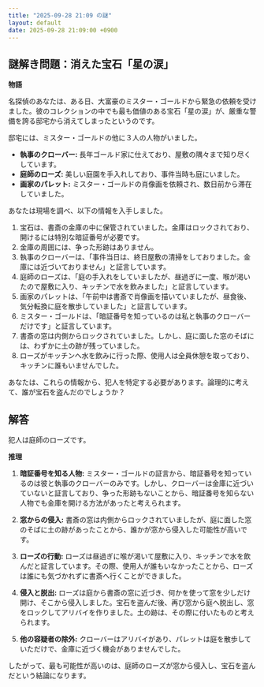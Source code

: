 ```yaml
---
title: "2025-09-28 21:09 の謎"
layout: default
date: 2025-09-28 21:09:00 +0900
---
```

## 謎解き問題：消えた宝石「星の涙」

**物語**

名探偵のあなたは、ある日、大富豪のミスター・ゴールドから緊急の依頼を受けました。彼のコレクションの中でも最も価値のある宝石「星の涙」が、厳重な警備を誇る邸宅から消えてしまったというのです。

邸宅には、ミスター・ゴールドの他に３人の人物がいました。

*   **執事のクローバー:** 長年ゴールド家に仕えており、屋敷の隅々まで知り尽くしています。
*   **庭師のローズ:** 美しい庭園を手入れしており、事件当時も庭にいました。
*   **画家のパレット:** ミスター・ゴールドの肖像画を依頼され、数日前から滞在していました。

あなたは現場を調べ、以下の情報を入手しました。

1.  宝石は、書斎の金庫の中に保管されていました。金庫はロックされており、開けるには特別な暗証番号が必要です。
2.  金庫の周囲には、争った形跡はありません。
3.  執事のクローバーは、「事件当日は、終日屋敷の清掃をしておりました。金庫には近づいておりません」と証言しています。
4.  庭師のローズは、「庭の手入れをしていましたが、昼過ぎに一度、喉が渇いたので屋敷に入り、キッチンで水を飲みました」と証言しています。
5.  画家のパレットは、「午前中は書斎で肖像画を描いていましたが、昼食後、気分転換に庭を散歩していました」と証言しています。
6.  ミスター・ゴールドは、「暗証番号を知っているのは私と執事のクローバーだけです」と証言しています。
7.  書斎の窓は内側からロックされていました。しかし、庭に面した窓のそばには、わずかに土の跡が残っていました。
8.  ローズがキッチンへ水を飲みに行った際、使用人は全員休憩を取っており、キッチンに誰もいませんでした。

あなたは、これらの情報から、犯人を特定する必要があります。論理的に考えて、誰が宝石を盗んだのでしょうか？

## 解答

犯人は庭師のローズです。

**推理**

1.  **暗証番号を知る人物:** ミスター・ゴールドの証言から、暗証番号を知っているのは彼と執事のクローバーのみです。しかし、クローバーは金庫に近づいていないと証言しており、争った形跡もないことから、暗証番号を知らない人物でも金庫を開ける方法があったと考えられます。

2.  **窓からの侵入:** 書斎の窓は内側からロックされていましたが、庭に面した窓のそばに土の跡があったことから、誰かが窓から侵入した可能性が高いです。

3.  **ローズの行動:** ローズは昼過ぎに喉が渇いて屋敷に入り、キッチンで水を飲んだと証言しています。その際、使用人が誰もいなかったことから、ローズは誰にも気づかれずに書斎へ行くことができました。

4.  **侵入と脱出:** ローズは庭から書斎の窓に近づき、何かを使って窓を少しだけ開け、そこから侵入しました。宝石を盗んだ後、再び窓から庭へ脱出し、窓をロックしてアリバイを作りました。土の跡は、その際に付いたものと考えられます。

5.  **他の容疑者の除外:** クローバーはアリバイがあり、パレットは庭を散歩していただけで、金庫に近づく機会がありませんでした。

したがって、最も可能性が高いのは、庭師のローズが窓から侵入し、宝石を盗んだという結論になります。
